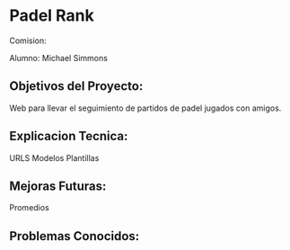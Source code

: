 # Padel Rank

Comision:

Alumno: Michael Simmons

## Objetivos del Proyecto:
Web para llevar el seguimiento de partidos de padel jugados con amigos.

## Explicacion Tecnica:
URLS
Modelos
Plantillas

## Mejoras Futuras:
Promedios

## Problemas Conocidos: